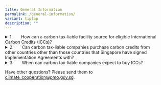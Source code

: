 ```yaml
---
title: General Information
permalink: /general-information/
variant: tiptap
description: ""
---
```

<div data-type="detailGroup" class="isomer-accordion isomer-accordion-white">
<details class="isomer-details">
<summary>1.&nbsp;&nbsp;&nbsp;&nbsp;&nbsp;&nbsp; How can a carbon tax-liable facility
source for eligible International Carbon Credits (ICCs)?</summary>
<div data-type="detailsContent" class="isomer-details-content">
<p></p>
<p>Tax-liable facilities can work with project developers or third-party
service provider to either source eligible ICCs from existing projects
or develop new ones.</p>
<p>Companies that wish to source ICCs from project developers may refer to
the IA project register, which will list the projects that have been authorised
under the IA for corresponding adjustments.</p>
<p>Companies that wish to develop their own ICC projects may refer to information
the processes and participation criteria to ensure that the ICCs generated
from their projects will be accepted under the carbon tax.</p>
</div>
</details>
<details class="isomer-details">
<summary>2.&nbsp;&nbsp;&nbsp;&nbsp;&nbsp;&nbsp; Can carbon tax-liable companies
purchase carbon credits from other countries other than those countries
that Singapore have signed Implementation Agreements with?</summary>
<div data-type="detailsContent" class="isomer-details-content">
<p></p>
<p>No. To comply with Article 6.2 of the Paris Agreement, carbon credits
from projects hosted in countries without an implementation agreement are
not allowed to be used to offset carbon-tax liability under Singapore’s
ICC Framework.</p>
</div>
</details>
<details class="isomer-details">
<summary>3.&nbsp;&nbsp;&nbsp;&nbsp;&nbsp;&nbsp; When can carbon tax-liable companies
expect to buy ICCs?</summary>
<div data-type="detailsContent" class="isomer-details-content">
<p>Singapore has signed Implementation Agreements (IAs) with Bhutan, Chile,
Ghana, Papua New Guinea, Peru, Rwanda and Paraguay on Article 6 carbon
credits cooperation. We are actively working with our counterparts to operationalise
these partnerships. </p>
<p>&nbsp;</p>
<p>For the Singapore-Ghana IA, we launched the call for project applications
in Sept 2024, and are working closely with Ghana to assess the applications
received.&nbsp;</p>
</div>
</details>
</div>
<p>Have other questions? Please send them to <a href="mailto:climate_cooperation@pmo.gov.sg" rel="noopener noreferrer nofollow" target="_blank">climate_cooperation@pmo.gov.sg</a>.</p>